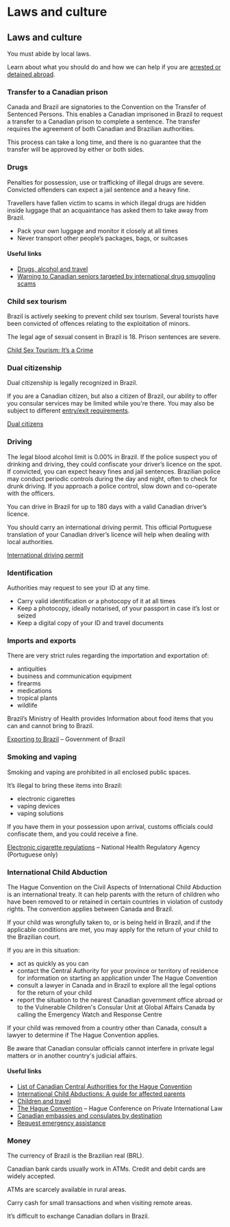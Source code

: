 # Laws and culture

## Laws and culture

You must abide by local laws.

Learn about what you should do and how we can help if you are [arrested or detained abroad](http://travel.gc.ca/assistance/emergency-info/arrest-detention).

### Transfer to a Canadian prison

Canada and Brazil are signatories to the Convention on the Transfer of Sentenced Persons. This enables a Canadian imprisoned in Brazil to request a transfer to a Canadian prison to complete a sentence. The transfer requires the agreement of both Canadian and Brazilian authorities.

This process can take a long time, and there is no guarantee that the transfer will be approved by either or both sides.

### Drugs

Penalties for possession, use or trafficking of illegal drugs are severe. Convicted offenders can expect a jail sentence and a heavy fine.

Travellers have fallen victim to scams in which illegal drugs are hidden inside luggage that an acquaintance has asked them to take away from Brazil.

* Pack your own luggage and monitor it closely at all times
* Never transport other people’s packages, bags, or suitcases

#### Useful links

* [Drugs, alcohol and travel](https://travel.gc.ca/travelling/health-safety/drugs)
* [Warning to Canadian seniors targeted by international drug smuggling scams](https://www.cbsa-asfc.gc.ca/security-securite/senior-aines-eng.html)

### Child sex tourism

Brazil is actively seeking to prevent child sex tourism. Several tourists have been convicted of offences relating to the exploitation of minors.

The legal age of sexual consent in Brazil is 18. Prison sentences are severe.

[Child Sex Tourism: It’s a Crime](https://travel.gc.ca/travelling/publications/child-crime)

### 

### Dual citizenship

Dual citizenship is legally recognized in Brazil.

If you are a Canadian citizen, but also a citizen of Brazil, our ability to offer you consular services may be limited while you're there. You may also be subject to different [entry/exit requirements](#entryexit).

[Dual citizens](http://travel.gc.ca/travelling/documents/dual-citizenship)

### Driving

The legal blood alcohol limit is 0.00% in Brazil. If the police suspect you of drinking and driving, they could confiscate your driver’s licence on the spot. If convicted, you can expect heavy fines and jail sentences. Brazilian police may conduct periodic controls during the day and night, often to check for drunk driving. If you approach a police control, slow down and co-operate with the officers.

You can drive in Brazil for up to 180 days with a valid Canadian driver’s licence.

You should carry an international driving permit. This official Portuguese translation of your Canadian driver’s licence will help when dealing with local authorities.

[International driving permit](https://travel.gc.ca/travelling/documents/international-driving-permit?_ga=2.237846784.1604296173.1718630005-1405742948.1680118138)

### Identification

Authorities may request to see your ID at any time.

* Carry valid identification or a photocopy of it at all times
* Keep a photocopy, ideally notarised, of your passport in case it’s lost or seized
* Keep a digital copy of your ID and travel documents

### Imports and exports

There are very strict rules regarding the importation and exportation of:

* antiquities
* business and communication equipment
* firearms
* medications
* tropical plants
* wildlife

Brazil’s Ministry of Health provides Information about food items that you can and cannot bring to Brazil.

[Exporting to Brazil](https://www.gov.br/anvisa/pt-br/english/exporting-to-brazil) – Government of Brazil

### Smoking and vaping

Smoking and vaping are prohibited in all enclosed public spaces.

It’s illegal to bring these items into Brazil:

* electronic cigarettes
* vaping devices
* vaping solutions

If you have them in your possession upon arrival, customs officials could confiscate them, and you could receive a fine.

[Electronic cigarette regulations](https://www.gov.br/anvisa/pt-br/assuntos/noticias-anvisa/2024/anvisa-atualiza-regulacao-de-cigarro-eletronico-e-mantem-proibicao) – National Health Regulatory Agency (Portuguese only)

### International Child Abduction

The Hague Convention on the Civil Aspects of International Child Abduction is an international treaty. It can help parents with the return of children who have been removed to or retained in certain countries in violation of custody rights. The convention applies between Canada and Brazil.

If your child was wrongfully taken to, or is being held in Brazil, and if the applicable conditions are met, you may apply for the return of your child to the Brazilian court.

If you are in this situation:

* act as quickly as you can
* contact the Central Authority for your province or territory of residence for information on starting an application under The Hague Convention
* consult a lawyer in Canada and in Brazil to explore all the legal options for the return of your child
* report the situation to the nearest Canadian government office abroad or to the Vulnerable Children's Consular Unit at Global Affairs Canada by calling the Emergency Watch and Response Centre

If your child was removed from a country other than Canada, consult a lawyer to determine if The Hague Convention applies.

Be aware that Canadian consular officials cannot interfere in private legal matters or in another country's judicial affairs.

#### Useful links

* [List of Canadian Central Authorities for the Hague Convention](https://www.hcch.net/en/states/authorities/details3/?aid=75)
* [International Child Abductions: A guide for affected parents](https://travel.gc.ca/travelling/publications/international-child-abductions)
* [Children and travel](https://travel.gc.ca/travelling/children)
* [The Hague Convention](https://www.hcch.net/en/instruments/conventions/full-text/?cid=24) – Hague Conference on Private International Law
* [Canadian embassies and consulates by destination](https://travel.gc.ca/assistance/embassies-consulates)
* [Request emergency assistance](https://travel.gc.ca/assistance/emergency-assistance?_ga)

### Money

The currency of Brazil is the Brazilian real (BRL).

Canadian bank cards usually work in ATMs. Credit and debit cards are widely accepted.

ATMs are scarcely available in rural areas.

Carry cash for small transactions and when visiting remote areas.

It’s difficult to exchange Canadian dollars in Brazil.